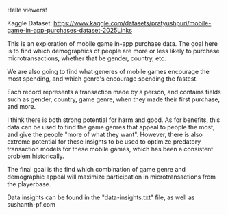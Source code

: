 Helle viewers!

Kaggle Dataset: https://www.kaggle.com/datasets/pratyushpuri/mobile-game-in-app-purchases-dataset-2025Links

This is an exploration of mobile game in-app purchase data. The goal here is to find which demographics of people are more or less likely to purchase microtransactions, whether that be gender, country, etc.

We are also going to find what generes of mobile games encourage the most spending, and which genre's encourage spending the fastest.

Each record represents a transaction made by a person, and contains fields such as gender, country, game genre, when they made their first purchase, and more.

I think there is both strong potential for harm and good. As for benefits, this data can be used to find the game genres that appeal to people the most, and give the people "more of what they want". However, there is also extreme potential for these insights to be used to optimize predatory transaction models for these mobile games, which has been a consistent problem historically.

The final goal is the find which combination of game genre and demographic appeal will maximize participation in microtransactions from the playerbase.

Data insights can be found in the "data-insights.txt" file, as well as sushanth-pf.com
